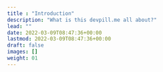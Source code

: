 ```yaml
---
title : "Introduction"
description: "What is this devpill.me all about?"
lead: ""
date: 2022-03-09T08:47:36+00:00
lastmod: 2022-03-09T08:47:36+00:00
draft: false
images: []
weight: 01
---
```

